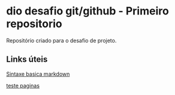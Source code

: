 # dio desafio git/github - Primeiro repositorio

Repositório criado para o desafio de projeto.

## Links úteis

[Sintaxe basica markdown](https://www.markdownguide.org/basic-syntax/)

[teste paginas](./pagina1/README.md)
